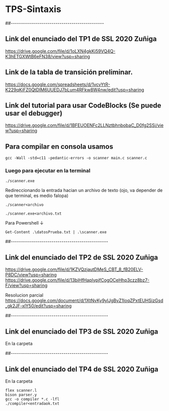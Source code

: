 # TPS-Sintaxis
##----------------------------------------------
## Link del enunciado del TP1 de SSL 2020 Zuñiga
https://drive.google.com/file/d/1oLXN4gkKi59VQ4Q-K3hETGXWtB6eFN38/view?usp=sharing

## Link de la tabla de transición preliminar.
https://docs.google.com/spreadsheets/d/1vcvYtR-K229qKiFZ0QtDIM6UUEDJ7bLum4RFkw8W4nw/edit?usp=sharing

## Link del tutorial para usar CodeBlocks (Se puede usar el debugger)
https://drive.google.com/file/d/1BFEUOENFc2LLNztbhnbobaC_D0fg2SSi/view?usp=sharing

## Para compilar en consola usamos
```
gcc -Wall -std=c11 -pedantic-errors -o scanner main.c scanner.c
```

### Luego para ejecutar en la terminal 
```
./scanner.exe
```

Redireccionando la entrada hacian un archivo de texto (ojo, va depender de que terminal, es medio falopa)
```
./scanner<archivo
```
```
./scanner.exe<archivo.txt
```
Para Powershell ↓
```
Get-Content .\datosPrueba.txt | .\scanner.exe
```

##------------------------------------------------
## Link del enunciado del TP2 de SSL 2020 Zuñiga
https://drive.google.com/file/d/1KZVQzjautDMeS_CBT_8_fB20ELV-P8DC/view?usp=sharing
https://drive.google.com/file/d/13biHfHaplypjfCogOCeHhp3czz8bz7-F/view?usp=sharing

Resolucion parcial
https://docs.google.com/document/d/1XtNvKy9ylJgBvZ1IoqZPxtEUHSizGsd_gk2JF-xlY50/edit?usp=sharing

##------------------------------------------------
## Link del enunciado del TP3 de SSL 2020 Zuñiga
En la carpeta

##------------------------------------------------
## Link del enunciado del TP4 de SSL 2020 Zuñiga
En la carpeta
```
flex scanner.l
bison parser.y
gcc -o compiler *.c -lfl
./compiler<entradaok.txt
```
